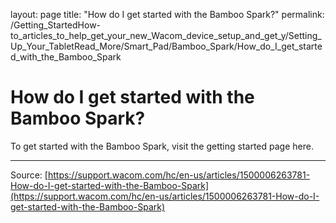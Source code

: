 layout: page
title: "How do I get started with the Bamboo Spark?"
permalink: /Getting_StartedHow-to_articles_to_help_get_your_new_Wacom_device_setup_and_get_y/Setting_Up_Your_TabletRead_More/Smart_Pad/Bamboo_Spark/How_do_I_get_started_with_the_Bamboo_Spark

# How do I get started with the Bamboo Spark?

To get started with the Bamboo Spark, visit the getting started page here.

---
Source: [https://support.wacom.com/hc/en-us/articles/1500006263781-How-do-I-get-started-with-the-Bamboo-Spark](https://support.wacom.com/hc/en-us/articles/1500006263781-How-do-I-get-started-with-the-Bamboo-Spark)
